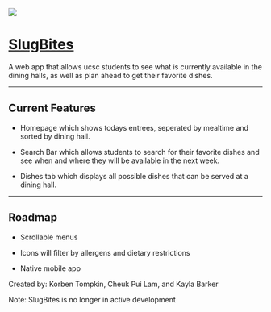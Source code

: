 [![](https://img.shields.io/website?down_color=red&down_message=offline&label=SlugBites&up_message=online&url=https%3A%2F%2Fslugbites.azurewebsites.net%2Fhome%2F)](https://slugbites.azurewebsites.net/home/)
# [SlugBites](https://slugbites.azurewebsites.net/home/)
A web app that allows ucsc students to see what is currently available in the dining halls, as well as plan ahead to get their favorite dishes.

---

## Current Features
- Homepage which shows todays entrees, seperated by mealtime and sorted by dining hall.

- Search Bar which allows students to search for their favorite dishes and see when and where they will be available in the next week.

- Dishes tab which displays all possible dishes that can be served at a dining hall.

---

## Roadmap
- Scrollable menus

- Icons will filter by allergens and dietary restrictions

- Native mobile app

Created by:
Korben Tompkin, Cheuk Pui Lam, and Kayla Barker

Note: SlugBites is no longer in active development
